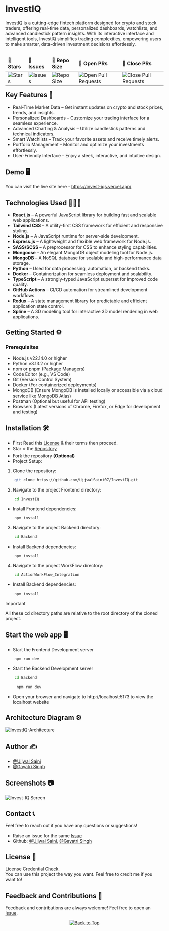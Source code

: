 # InvestIQ
InvestIQ is a cutting-edge fintech platform designed for crypto and stock traders, offering real-time data, personalized dashboards, watchlists, and advanced candlestick pattern insights. With its interactive interface and intelligent tools, InvestIQ simplifies trading complexities, empowering users to make smarter, data-driven investment decisions effortlessly.

<table align="left">
    <thead align="left">
        <tr border: 1px;>
            <td><b>🌟 Stars</b></td>
            <td><b>🐛 Issues</b></td>
            <td><b>📏 Repo Size</b></td>
            <td><b>🔔 Open PRs</b></td>
            <td><b>🔕 Close PRs</b></td>
        </tr>
     </thead>
    <tbody>
         <tr>
            <td><img alt="Stars" src="https://img.shields.io/github/stars/UjjwalSaini07/InvestIQ?style=flat&logo=github"/></td>
            <td><img alt="Issues" src="https://img.shields.io/github/issues/UjjwalSaini07/InvestIQ?style=flat&logo=github"/></td>
            <td><img alt="Repo Size" src="https://img.shields.io/github/repo-size/UjjwalSaini07/InvestIQ?style=flat&logo=github"/></td>
            <td><img alt="Open Pull Requests" src="https://img.shields.io/github/issues-pr/UjjwalSaini07/InvestIQ?style=flat&logo=github"/></td>
           <td><img alt="Close Pull Requests" src="https://img.shields.io/github/issues-pr-closed/UjjwalSaini07/InvestIQ?style=flat&color=critical&logo=github"/></td>
        </tr>
    </tbody>
</table>
<br/>
<br/>
<br/>

## Key Features 🎯

- Real-Time Market Data – Get instant updates on crypto and stock prices, trends, and insights.
- Personalized Dashboards – Customize your trading interface for a seamless experience.
- Advanced Charting & Analysis – Utilize candlestick patterns and technical indicators.
- Smart Watchlists – Track your favorite assets and receive timely alerts.
- Portfolio Management – Monitor and optimize your investments effortlessly.
- User-Friendly Interface – Enjoy a sleek, interactive, and intuitive design.

## Demo 🖥️
You can visit the live site here - https://invest-iqs.vercel.app/

## Technologies Used 👨🏻‍💻
- **React.js** – A powerful JavaScript library for building fast and scalable web applications.
- **Tailwind CSS** – A utility-first CSS framework for efficient and responsive styling.
- **Node.js** – A JavaScript runtime for server-side development.
- **Express.js** – A lightweight and flexible web framework for Node.js.
- **SASS/SCSS** – A preprocessor for CSS to enhance styling capabilities.
- **Mongoose** – An elegant MongoDB object modeling tool for Node.js.
- **MongoDB** – A NoSQL database for scalable and high-performance data storage.
- **Python** – Used for data processing, automation, or backend tasks.
- **Docker** – Containerization for seamless deployment and scalability.
- **TypeScript** – A strongly-typed JavaScript superset for improved code quality.
- **GitHub Actions** – CI/CD automation for streamlined development workflows.
- **Redux** – A state management library for predictable and efficient application state control.
- **Spline** – A 3D modeling tool for interactive 3D model rendering in web applications.

## Getting Started ⚙️
### Prerequisites

- Node.js v22.14.0 or higher
- Python v3.13.2 or higher
- npm or pnpm (Package Managers)
- Code Editor (e.g., VS Code)
- Git (Version Control System)
- Docker (For containerized deployments)
- MongoDB (Ensure MongoDB is installed locally or accessible via a cloud service like MongoDB Atlas)
- Postman (Optional but useful for API testing)
- Browsers (Latest versions of Chrome, Firefox, or Edge for development and testing)

## Installation 🛠️
- First Read this [License](https://github.com/UjjwalSaini07/InvestIQ/blob/main/LICENSE) & their terms then proceed.
- Star ⭐ the [Repository](https://github.com/UjjwalSaini07/InvestIQ)
- Fork the repository **(Optional)**
- Project Setup:
1. Clone the repository:
```bash
    git clone https://github.com/UjjwalSaini07/InvestIQ.git
```
2. Navigate to the project Frontend directory:
```bash
    cd InvestIQ
```
- Install Frontend dependencies:
```bash
    npm install
```
3. Navigate to the project Backend directory:
```bash
    cd Backend
```
- Install Backend dependencies:
```bash
    npm install
```
4. Navigate to the project WorkFlow directory:
```bash
    cd ActionWorkFlow_Integration
```
- Install Backend dependencies:
```bash
    npm install
```
> [!IMPORTANT]  
> All these cd directory paths are relative to the root directory of the cloned project.

## Start the web app 🖥️
- Start the Frontend Development server
```bash
    npm run dev
```
- Start the Backend Development server
```bash
    cd Backend
```
```bash
     npm run dev
```

- Open your browser and navigate to http://localhost:5173 to view the localhost website

## Architecture Diagram ⚙️
![InvestIQ-Architecture](https://github.com/user-attachments/assets/8266ee1a-23f3-46dc-80be-469417548ea9)

## Author ✍️
- [@Ujjwal Saini](https://github.com/UjjwalSaini07)
- [@Gayatri Singh](https://github.com/Gayatrisin123)

## Screenshots 📷
![Invest-IQ Screen](https://github.com/user-attachments/assets/a02ff8ba-650e-4bb1-92a4-ed64ab46b721)

## Contact 📞
Feel free to reach out if you have any questions or suggestions!

- Raise an issue for the same [Issue](https://github.com/UjjwalSaini07/InvestIQ/issues/new)
- Github: [@Ujjwal Saini](https://github.com/UjjwalSaini07), [@Gayatri Singh](https://github.com/Gayatrisin123)

## License 📄
License Credential [Check](https://github.com/UjjwalSaini07/InvestIQ/blob/main/LICENSE). </br>You can use this project the way you want. Feel free to credit me if you want to!

## Feedback and Contributions 💌
Feedback and contributions are always welcome! Feel free to open an [Issue](https://github.com/UjjwalSaini07/InvestIQ/issues).

<div align="center">
    <a href="#top">
        <img src="https://img.shields.io/badge/Back%20to%20Top-000000?style=for-the-badge&logo=github&logoColor=white" alt="Back to Top">
    </a>
</div>
